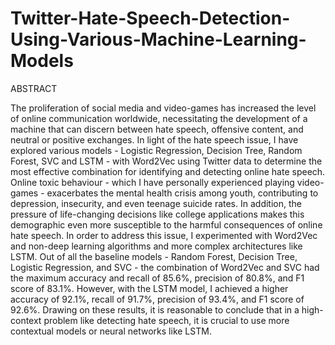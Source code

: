 # Twitter-Hate-Speech-Detection-Using-Various-Machine-Learning-Models

ABSTRACT

The proliferation of social media and video-games has increased the level of online communication worldwide, necessitating the development of a machine that can discern between hate speech, offensive content, and neutral or positive exchanges. In light of the hate speech issue, I have explored various models - Logistic Regression, Decision Tree, Random Forest, SVC and LSTM - with Word2Vec using Twitter data to determine the most effective combination for identifying and detecting online hate speech. Online toxic behaviour - which I have personally experienced playing video-games - exacerbates the mental health crisis among youth, contributing to depression, insecurity, and even teenage suicide rates. In addition, the pressure of life-changing decisions like college applications makes this demographic even more susceptible to the harmful consequences of online hate speech. In order to address this issue, I experimented with Word2Vec and non-deep learning algorithms and more complex architectures like LSTM. Out of all the baseline models - Random Forest, Decision Tree, Logistic Regression, and SVC - the combination of Word2Vec and SVC had the maximum accuracy and recall of 85.6%, precision of 80.8%, and F1 score of 83.1%. However, with the LSTM model, I achieved a higher accuracy of 92.1%, recall of 91.7%, precision of 93.4%, and F1 score of 92.6%. Drawing on these results, it is reasonable to conclude that in a high-context problem like detecting hate speech, it is crucial to use more contextual models or neural networks like LSTM.
